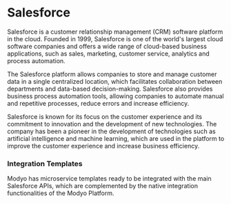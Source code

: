 # Salesforce

Salesforce is a customer relationship management (CRM) software platform in the cloud. Founded in 1999, Salesforce is one of the world's largest cloud software companies and offers a wide range of cloud-based business applications, such as sales, marketing, customer service, analytics and process automation.

The Salesforce platform allows companies to store and manage customer data in a single centralized location, which facilitates collaboration between departments and data-based decision-making. Salesforce also provides business process automation tools, allowing companies to automate manual and repetitive processes, reduce errors and increase efficiency.

Salesforce is known for its focus on the customer experience and its commitment to innovation and the development of new technologies. The company has been a pioneer in the development of technologies such as artificial intelligence and machine learning, which are used in the platform to improve the customer experience and increase business efficiency.

### Integration Templates
Modyo has microservice templates ready to be integrated with the main Salesforce APIs, which are complemented by the native integration functionalities of the Modyo Platform.